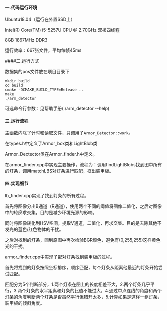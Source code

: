 #### 一.代码运行环境

Ubuntu18.04（运行在外置SSD上）

Intel(R) Core(TM) i5-5257U CPU @ 2.70GHz 双核四线程

8GB 1867MHz DDR3

运行效率：667张文件，平均每帧45ms

####二.运行方式

数据集的pos文件放在项目目录下

```
mkdir build
cd build
cmake -DCMAKE_BUILD_TYPE=Release ..
make
./arm_detector
```

可选命令行参数：见帮助手册(./arm_detector --help)

#### 三.运行流程

主函数内除了计时和读取文件，只调用了`Armor_Detector::work`。

在types.h中定义了Armor_box类和LightBlob类

Armor_Dectector类在Armor_finder.h中定义。

在armor_finder.cpp中实现主要操作，流程为：调用findLightBlobs找到图中所有的灯条，调用matchLBS对灯条进行匹配，框出装甲板。

#### 四.实现细节

lb_finder.cpp实现了找到灯条的所有过程。

首先将图像分出B通道（R通道），使用两个不同的阈值将图像二值化，之后对图像中的轮廓求交集，目的是减少环境光源的影响。

同时将图像转化到HSV空间，提取V通道，二值化，再求交集。目的是去除其他不发光的蓝色/红色物体的干扰。

之后对找到的灯条，回到原图中再次检验BGR颜色，避免有(0,255,255)这样黄色光的干扰。

armor_finder.cpp中实现了配对灯条找到装甲板的过程。

首先将找到的灯条按照坐标排序，顺序匹配，每个灯条从距离他最近的灯条开始尝试匹配。

匹配分为5个判断部分，1.两个灯条在图上的长度相差不大，2.两个灯条几乎平行，3.两个灯条的水平距离和灯条的比值不能过大，4.通过中点连线的角度和两个灯条的角度判断两个灯条是否虽然平行但错开太多，5.计算如果是这样一组灯条，装甲板的倾斜角度。

